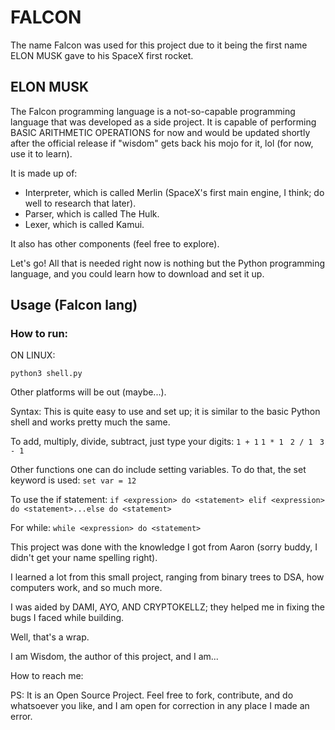 # FALCON

The name Falcon was used for this project due to it being the first name ELON MUSK gave to his SpaceX first rocket.


## ELON MUSK

The Falcon programming language is a not-so-capable programming language that was developed as a side project. It is capable of performing BASIC ARITHMETIC OPERATIONS for now and would be updated shortly after the official release if "wisdom" gets back his mojo for it, lol (for now, use it to learn).

It is made up of:
- Interpreter, which is called Merlin (SpaceX's first main engine, I think; do well to research that later).
- Parser, which is called The Hulk.
- Lexer, which is called Kamui.

It also has other components (feel free to explore).

Let's go! All that is needed right now is nothing but the Python programming language, and you could learn how to download and set it up.

## Usage (Falcon lang)

### How to run:

ON LINUX:

```python3 shell.py```


Other platforms will be out (maybe...).

Syntax:
This is quite easy to use and set up; it is similar to the basic Python shell and works pretty much the same.

To add, multiply, divide, subtract, just type your digits:
``` 1 + 1 ```
```1 * 1 ```
```2 / 1 ```
```3 - 1 ```

Other functions one can do include setting variables. To do that, the set keyword is used:
``` set var = 12 ```

To use the if statement:
```if <expression> do <statement> elif <expression> do <statement>...else do <statement>```

For while:
``` while <expression> do <statement> ```

This project was done with the knowledge I got from Aaron (sorry buddy, I didn't get your name spelling right).

I learned a lot from this small project, ranging from binary trees to DSA, how computers work, and so much more.

I was aided by DAMI, AYO, AND CRYPTOKELLZ; they helped me in fixing the bugs I faced while building.

Well, that's a wrap.

I am Wisdom, the author of this project, and I am...

How to reach me:


PS: It is an Open Source Project.
Feel free to fork, contribute, and do whatsoever you like, and I am open for correction in any place I made an error.





